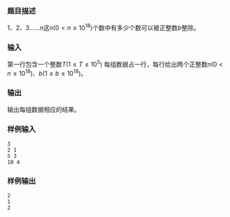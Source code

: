 ### 题目描述
$1、2、3… …n$这$n(0  < n \leq  10^{18})$个数中有多少个数可以被正整数$b$整除。
### 输入
第一行包含一个整数$T(1 \leq T \leq 10^5)$
每组数据占一行，每行给出两个正整数$n(0  < n \leq  10^{18})$、$b(1 \leq b \leq 10^{18})$。
### 输出
输出每组数据相应的结果。
### 样例输入
```
3
2 1
5 3
10 4
```
### 样例输出
```
2
1
2
```